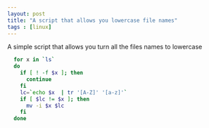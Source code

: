 ```yaml
---
layout: post
title: "A script that allows you lowercase file names"
tags : [linux]
---
```


A simple script that allows you turn all the files names to lowercase

```bash
  for x in `ls`
  do
    if [ ! -f $x ]; then
      continue
    fi
    lc=`echo $x  | tr '[A-Z]' '[a-z]'`
    if [ $lc != $x ]; then
      mv -i $x $lc
    fi
  done
```

